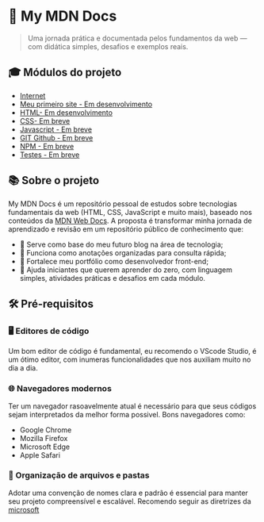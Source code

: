 # 🚀 My MDN Docs 
> Uma jornada prática e documentada pelos fundamentos da web — com didática simples, desafios e exemplos reais.

## 🎓 Módulos do projeto
- [Internet](./src/internet/internet.md)
- [Meu primeiro site - Em desenvolvimento](https://github.com/gabriel-florentino/curriculo)
- [HTML- Em desenvolvimento]()
- [CSS- Em breve]()
- [Javascript - Em breve]()
- [GIT Github - Em breve]()
- [NPM - Em breve]()
- [Testes - Em breve]()

## 📚 Sobre o projeto
My MDN Docs é um repositório pessoal de estudos sobre tecnologias fundamentais da web (HTML, CSS, JavaScript e muito mais), baseado nos conteúdos da [MDN Web Docs](https://developer.mozilla.org/en-US/docs/Learn_web_development/Getting_started). A proposta é transformar minha jornada de aprendizado e revisão em um repositório público de conhecimento que:
- 📌 Serve como base do meu futuro blog na área de tecnologia;
- 🧠 Funciona como anotações organizadas para consulta rápida;
- 💼 Fortalece meu portfólio como desenvolvedor front-end;
- 🤝 Ajuda iniciantes que querem aprender do zero, com linguagem simples, atividades práticas e desafios em cada módulo.

## 🛠️ Pré-requisitos
### 🖥️ Editores de código
Um bom editor de código é fundamental, eu recomendo o VScode Studio, é um ótimo editor, com inumeras funcionalidades que nos auxiliam muito no dia a dia.

### 🌐 Navegadores modernos
Ter um navegador rasoavelmente atual é necessário para que seus códigos sejam interpretados da melhor forma possivel. Bons navegadores como:
- Google Chrome
- Mozilla Firefox
- Microsoft Edge
- Apple Safari

### 📁 Organização de arquivos e pastas
Adotar uma convenção de nomes clara e padrão é essencial para manter seu projeto compreensível e escalável. Recomendo seguir as diretrizes da [microsoft](https://learn.microsoft.com/pt-br/windows/win32/fileio/naming-a-file)


